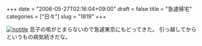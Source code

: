 +++
date = "2006-05-27T02:16:04+09:00"
draft = false
title = "急遽帰宅"
categories = ["日々"]
slug = "1819"
+++

<a href="http://www.flickr.com/photos/h-b-k-r/153711848" target="_blank"><img src="http://static.flickr.com/59/153711848_62d42784d3.jpg" class="photoen" alt="notitle"  /></a>
息子の咳がとまらないので急遽東京にもどってきた。
引っ越してからというもの病気続きだな。
